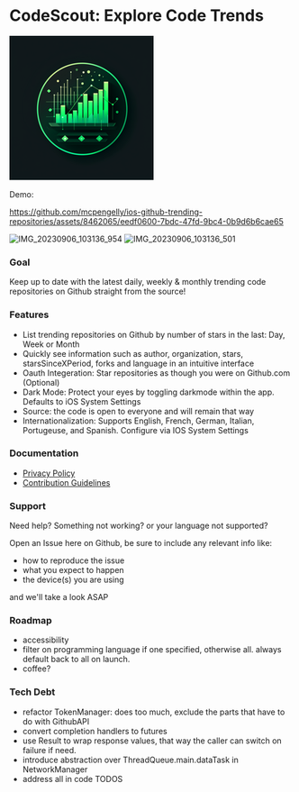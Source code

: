 # CodeScout: Explore Code Trends 

![App icon](./TrendingRepos/Assets.xcassets/AppIcon.appiconset/icon-256.png)

Demo:

https://github.com/mcpengelly/ios-github-trending-repositories/assets/8462065/eedf0600-7bdc-47fd-9bc4-0b9d6b6cae65

![IMG_20230906_103136_954](https://github.com/mcpengelly/ios-github-trending-repositories/assets/8462065/6b4f46be-4c8e-4a4d-9520-3113755b1d34)
![IMG_20230906_103136_501](https://github.com/mcpengelly/ios-github-trending-repositories/assets/8462065/1622e6b5-8440-4feb-be3d-37b68d585a7e)


### Goal 

Keep up to date with the latest daily, weekly & monthly trending code repositories on Github straight from the source!

### Features
 
- List trending repositories on Github by number of stars in the last: Day, Week or Month
- Quickly see information such as author, organization, stars, starsSinceXPeriod, forks and language in an intuitive interface
- Oauth Integeration: Star repositories as though you were on Github.com (Optional)
- Dark Mode: Protect your eyes by toggling darkmode within the app. Defaults to iOS System Settings
- Source: the code is open to everyone and will remain that way
- Internationalization: Supports English, French, German, Italian, Portugeuse, and Spanish. Configure via IOS System Settings

### Documentation

- [Privacy Policy](./PRIVACY.md)
- [Contribution Guidelines](./CONTRIBUTING.md)

### Support

Need help? Something not working? or your language not supported? 

Open an Issue here on Github, be sure to include any relevant info like:

- how to reproduce the issue
- what you expect to happen
- the device(s) you are using

and we'll take a look ASAP

### Roadmap

- accessibility
- filter on programming language if one specified, otherwise all. always default back to all on launch.
- coffee?

### Tech Debt

- refactor TokenManager: does too much, exclude the parts that have to do with GithubAPI
- convert completion handlers to futures
- use Result to wrap response values, that way the caller can switch on failure if need.
- introduce abstraction over ThreadQueue.main.dataTask in NetworkManager
- address all in code TODOS

